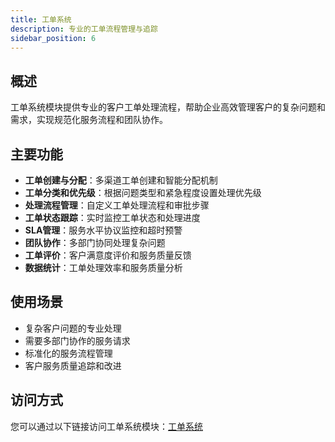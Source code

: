 ```yaml
---
title: 工单系统
description: 专业的工单流程管理与追踪
sidebar_position: 6
---
```


## 概述

工单系统模块提供专业的客户工单处理流程，帮助企业高效管理客户的复杂问题和需求，实现规范化服务流程和团队协作。

## 主要功能

- **工单创建与分配**：多渠道工单创建和智能分配机制
- **工单分类和优先级**：根据问题类型和紧急程度设置处理优先级
- **处理流程管理**：自定义工单处理流程和审批步骤
- **工单状态跟踪**：实时监控工单状态和处理进度
- **SLA管理**：服务水平协议监控和超时预警
- **团队协作**：多部门协同处理复杂问题
- **工单评价**：客户满意度评价和服务质量反馈
- **数据统计**：工单处理效率和服务质量分析

## 使用场景

- 复杂客户问题的专业处理
- 需要多部门协作的服务请求
- 标准化的服务流程管理
- 客户服务质量追踪和改进

## 访问方式

您可以通过以下链接访问工单系统模块：[工单系统](/ticket/)
